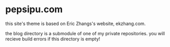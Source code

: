 # pepsipu.com

this site's theme is based on Eric Zhangs's website, ekzhang.com.

the blog directory is a submodule of one of my private repositories. you will
recieve build errors if this directory is empty!
